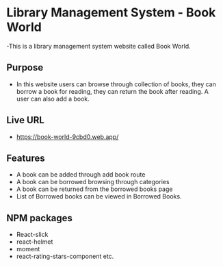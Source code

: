 # Library Management System - Book World

-This is a library management system website called Book World.

## Purpose

- In this website users can browse through collection of books, they can borrow a book for reading, they can return the book after reading. A user can also add a book.

## Live URL

- https://book-world-9cbd0.web.app/

## Features

- A book can be added through add book route
- A book can be borrowed browsing through categories
- A book can be returned from the borrowed books page
- List of Borrowed books can be viewed in Borrowed Books.

## NPM packages

- React-slick
- react-helmet
- moment
- react-rating-stars-component etc.
